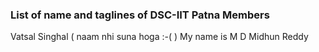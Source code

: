 ### List of name and taglines of DSC-IIT Patna Members 

Vatsal Singhal ( naam nhi suna hoga :-( )
My name is M D Midhun Reddy







